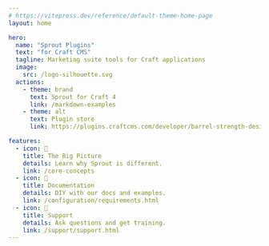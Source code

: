 ```yaml
---
# https://vitepress.dev/reference/default-theme-home-page
layout: home

hero:
  name: "Sprout Plugins"
  text: "for Craft CMS"
  tagline: Marketing suite tools for Craft applications
  image:
    src: /logo-silhouette.svg
  actions:
    - theme: brand
      text: Sprout for Craft 4
      link: /markdown-examples
    - theme: alt
      text: Plugin store
      link: https://plugins.craftcms.com/developer/barrel-strength-design

features:
  - icon: 🌱
    title: The Big Picture
    details: Learn why Sprout is different.
    link: /core-concepts
  - icon: 🌲
    title: Documentation
    details: DIY with our docs and examples.
    link: /configuration/requirements.html
  - icon: 🌵
    title: Support
    details: Ask questions and get training.
    link: /support/support.html
---
```


